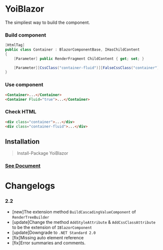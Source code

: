 ﻿# YoiBlazor
The simpliest way to build the component.

### Build component
```csharp
[HtmlTag]
public class Container : BlazorComponentBase, IHasChildContent
{
    [Parameter] public RenderFragment ChildContent { get; set; }
    
    [Parameter][CssClass("container-fluid")][FalseCssClass("container")] public bool? Fluid { get; set; }
}
```
### Use component
```html
<Container>...</Container>
<Container Fluid="true">...</Container>
```
### Check HTML
```html
<div class="container">...</div>
<div class="container-fluid">...</div>
```


## Installation
> Install-Package YoiBlazor


### [See Document](https://github.com/AchievedOwner/YoiBlazor/wiki)

# Changelogs

### 2.2
* [new]The extension method `BuildCascadingValueComponent` of `RenderTreeBuilder`
* [update]Change the method `AddStyleAttribute` & `AddCssClassAttribute` to be the extension of `IBlazorComponent`
* [update]Downgrade to `.NET Standard 2.0`
* [fix]Missing auto element reference
* [fix]Error summaries and comments.